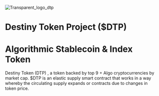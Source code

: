 ![Transparent_logo_dtp](https://user-images.githubusercontent.com/94541118/150994297-c39c55d9-6e6d-4c65-9886-c72aeb34d81d.png)

# Destiny Token Project ($DTP)
# Algorithmic Stablecoin & Index Token

Destiny Token (DTP) , a token backed by top 9 + Algo cryptocurrencies by market cap.
$DTP is an elastic supply smart contract that works in a way whereby the circulating supply expands or contracts due to changes in token price.




